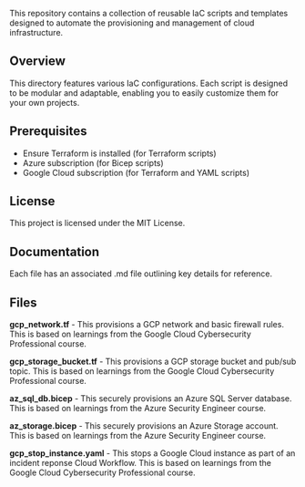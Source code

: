 This repository contains a collection of reusable IaC scripts and templates designed to automate the provisioning and management of cloud infrastructure.

## Overview
This directory features various IaC configurations. Each script is designed to be modular and adaptable, enabling you to easily customize them for your own projects.

## Prerequisites
- Ensure Terraform is installed (for Terraform scripts)
- Azure subscription (for Bicep scripts)
- Google Cloud subscription (for Terraform and YAML scripts)

## License
This project is licensed under the MIT License.

## Documentation
Each file has an associated .md file outlining key details for reference. 

## Files
**gcp_network.tf** - This provisions a GCP network and basic firewall rules. This is based on learnings from the Google Cloud Cybersecurity Professional course.

**gcp_storage_bucket.tf** - This provisions a GCP storage bucket and pub/sub topic. This is based on learnings from the Google Cloud Cybersecurity Professional course.

**az_sql_db.bicep** - This securely provisions an Azure SQL Server database. This is based on learnings from the Azure Security Engineer course.

**az_storage.bicep** - This securely provisions an Azure Storage account. This is based on learnings from the Azure Security Engineer course.

**gcp_stop_instance.yaml** - This stops a Google Cloud instance as part of an incident reponse Cloud Workflow. This is based on learnings from the Google Cloud Cybersecurity Professional course.
